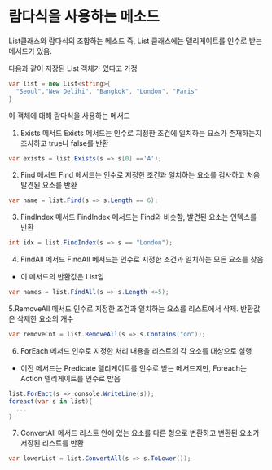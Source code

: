 # 람다식을 사용하는 메소드

List<T>클래스와 람다식의 조합하는 메소드
즉, List<T> 클래스에는 델리게이트를 인수로 받는 메서드가 있음.

다음과 같이 저장된 List<string> 객체가 있따고 가정

```csharp
var list = new List<string>{
  "Seoul","New Delihi", "Bangkok", "London", "Paris"
}
```

이 객체에 대해 람다식을 사용하는 메서드

1. Exists 메서드
   Exists 메서드는 인수로 지정한 조건에 일치하는 요소가 존재하는지 조사하고 true나 false를 반환

```csharp
var exists = list.Exists(s => s[0] =='A');
```

2. Find 메서드
   Find 메서드는 인수로 지정한 조건과 일치하는 요소를 검사하고 처음 발견된 요소를 반환

```csharp
var name = list.Find(s => s.Length == 6);
```

3. FindIndex 메서드
   FindIndex 메서드는 Find와 비슷함, 발견된 요소는 인덱스를 반환

```csharp
int idx = list.FindIndex(s => s == "London");
```

4. FindAll 메서드
   FindAll 메서드는 인수로 지정한 조건과 일치하는 모든 요소를 찾음

- 이 메서드의 반환값은 List<T>임

```csharp
var names = list.FindAll(s => s.Length <=5);
```

5.RemoveAll 메서드
인수로 지정한 조건과 일치하는 요소를 리스트에서 삭제.
반환값은 삭제한 요소의 개수

```csharp
var removeCnt = list.RemoveAll(s => s.Contains("on"));
```

6.  ForEach 메서드
    인수로 지정한 처리 내용을 리스트의 각 요소를 대상으로 실행

- 이전 메서드는 Predicate<T> 델리게이트를 인수로 받는 메서드지만, Foreach는 Action<T> 델리게이트를 인수로 받음

```csharp
list.ForEact(s => console.WriteLine(s));
foreact(var s in list){
  ...
}
```

7. ConvertAll 메서드
   리스트 안에 있는 요소를 다른 형으로 변환하고 변환된 요소가 저장된 리스트를 반환

```csharp
var lowerList = list.ConvertAll(s => s.ToLower());
```
